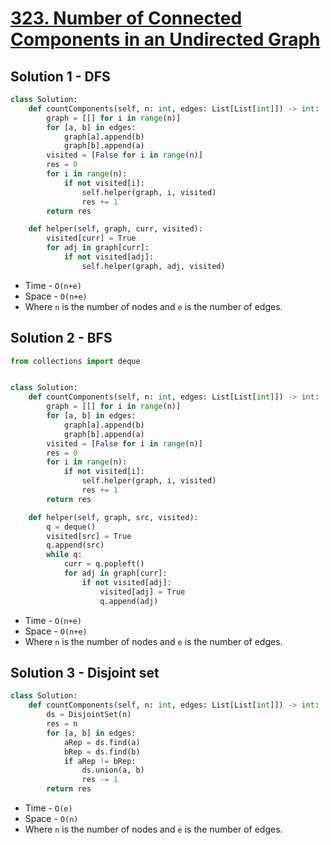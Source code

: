 # [323. Number of Connected Components in an Undirected Graph](https://leetcode.com/problems/number-of-connected-components-in-an-undirected-graph/)

## Solution 1 - DFS

```py
class Solution:
    def countComponents(self, n: int, edges: List[List[int]]) -> int:
        graph = [[] for i in range(n)]
        for [a, b] in edges:
            graph[a].append(b)
            graph[b].append(a)
        visited = [False for i in range(n)]
        res = 0
        for i in range(n):
            if not visited[i]:
                self.helper(graph, i, visited)
                res += 1
        return res

    def helper(self, graph, curr, visited):
        visited[curr] = True
        for adj in graph[curr]:
            if not visited[adj]:
                self.helper(graph, adj, visited)
```

- Time - `O(n+e)`
- Space - `O(n+e)`
- Where `n` is the number of nodes and `e` is the number of edges.

## Solution 2 - BFS

```py
from collections import deque


class Solution:
    def countComponents(self, n: int, edges: List[List[int]]) -> int:
        graph = [[] for i in range(n)]
        for [a, b] in edges:
            graph[a].append(b)
            graph[b].append(a)
        visited = [False for i in range(n)]
        res = 0
        for i in range(n):
            if not visited[i]:
                self.helper(graph, i, visited)
                res += 1
        return res

    def helper(self, graph, src, visited):
        q = deque()
        visited[src] = True
        q.append(src)
        while q:
            curr = q.popleft()
            for adj in graph[curr]:
                if not visited[adj]:
                    visited[adj] = True
                    q.append(adj)
```

- Time - `O(n+e)`
- Space - `O(n+e)`
- Where `n` is the number of nodes and `e` is the number of edges.

## Solution 3 - Disjoint set

```py
class Solution:
    def countComponents(self, n: int, edges: List[List[int]]) -> int:
        ds = DisjointSet(n)
        res = n
        for [a, b] in edges:
            aRep = ds.find(a)
            bRep = ds.find(b)
            if aRep != bRep:
                ds.union(a, b)
                res -= 1
        return res
```

- Time - `O(e)`
- Space - `O(n)`
- Where `n` is the number of nodes and `e` is the number of edges.
